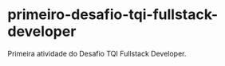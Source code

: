 # primeiro-desafio-tqi-fullstack-developer

<p>Primeira atividade do Desafio TQI Fullstack Developer. </p>
